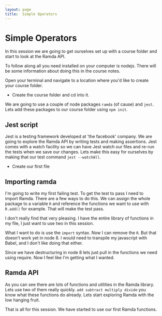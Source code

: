 ```yaml
---
layout: page
title:  Simple Operators
---
```


# Simple Operators

In this session we are going to get ourselves set up with a course folder and start to look at the Ramda API.

To follow along all you need installed on your computer is nodejs. There will be some information about doing this in the course notes.

Open your terminal and navigate to a location where you'd like to create your course folder.

* Create the course folder and cd into it.

We are going to use a couple of node packages `ramda` (of cause) and `jest`. Lets add these packages to our course folder using `npm init`.

## Jest script

Jest is a testing framework developed at 'the facebook' company. We are going to explore the Ramda API by writing tests and making assertions. Jest comes with a watch facility so we can have Jest watch our files and re-run the tests when we save our changes. Lets make this easy for ourselves by making that our test command `jest --watchAll`.

* Create our first file

## Importing ramda

I'm going to write my first failing test. To get the test to pass I need to import Ramda. There are a few ways to do this. We can assign the whole package to a variable `R` and reference the functions we want to use with `R.add()` for example. That will make the test pass.

I don't really find that very pleasing. I have the entire library of functions in my file, I just want to use two in this session.

What I want to do is use the `import` syntax. Now I can remove the `R`. But that doesn't work yet in node 8. I would need to transpile my javascript with Babel, and I don't like doing that either.

Since we have destructuring in node 8 lets just pull in the functions we need using require. Now I feel like I'm getting what I wanted.

## Ramda API

As you can see there are lots of functions and utilities in the Ramda library. Lets use two of them really quickly. `add subtract multiply divide` you know what these functions do already. Lets start exploring Ramda with the low hanging fruit.

That is all for this session. We have started to use our first Ramda functions.
